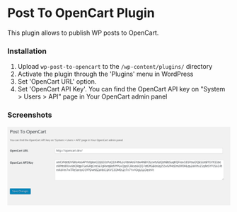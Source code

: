# Post To OpenCart Plugin

This plugin allows to publish WP posts to OpenCart.

### Installation

1. Upload `wp-post-to-opencart` to the `/wp-content/plugins/`  directory
2. Activate the plugin through the 'Plugins' menu in WordPress
3. Set 'OpenCart URL' option.
4. Set 'OpenCart API Key'. You can find the OpenCart API key on "System > Users > API" page in Your OpenCart admin panel

### Screenshots
![Settings Screen](screenshot-1.png)

